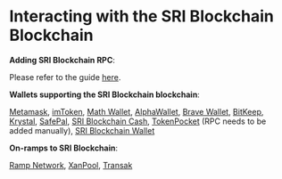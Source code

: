 # Interacting with the SRI Blockchain Blockchain

**Adding SRI Blockchain RPC**:&#x20;

Please refer to the guide [here](https://testnet.mediablock.ai/).

**Wallets supporting the SRI Blockchain blockchain**:

[Metamask](https://metamask.io), [imToken](https://imtoken.im), [Math Wallet](https://mathwallet.org), [AlphaWallet](https://alphawallet.com), [Brave Wallet](https://brave.com/wallet/), [BitKeep](https://bitkeep.com/), [Krystal](https://krystal.app), [SafePal](https://safepal.io/), [SRI Blockchain Cash](https://SRI.cash), [TokenPocket](https://www.tokenpocket.pro/en/) (RPC needs to be added manually), [SRI Blockchain Wallet](https://play.google.com/store/apps/details?id=io.SRI.SRIcash&hl=en&gl=US)

**On-ramps to SRI Blockchain**:

[Ramp Network](https://ramp.network), [XanPool](https://xanpool.com/), [Transak](https://transak.com/)
